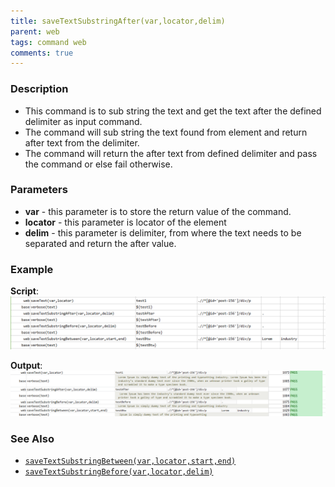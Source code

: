 ```yaml
---
title: saveTextSubstringAfter(var,locator,delim)
parent: web
tags: command web
comments: true
---
```


### Description

- This command is to sub string the text and get the text after the defined delimiter as input command.
- The command will sub string the text found from element and return after text from the delimiter.
- The command will return the after text from defined delimiter and pass the command or else fail otherwise.

### Parameters

- **var** - this parameter is to store the return value of the command.
- **locator** - this parameter is locator of the element
- **delim** - this parameter is delimiter, from where the text needs to be separated and return the after value.

### Example

**Script**:<br/>
![](image/saveTextSubstringAfter_01.png)

**Output**:<br/>
![](image/saveTextSubstringAfter_02.png)

### See Also

- [`saveTextSubstringBetween(var,locator,start,end)`](saveTextSubstringBetween(var,locator,start,end))
- [`saveTextSubstringBefore(var,locator,delim)`](saveTextSubstringBefore(var,locator,delim))